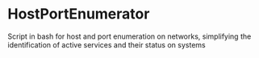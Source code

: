 # HostPortEnumerator
Script in bash for host and port enumeration on networks, simplifying the identification of active services and their status on systems
